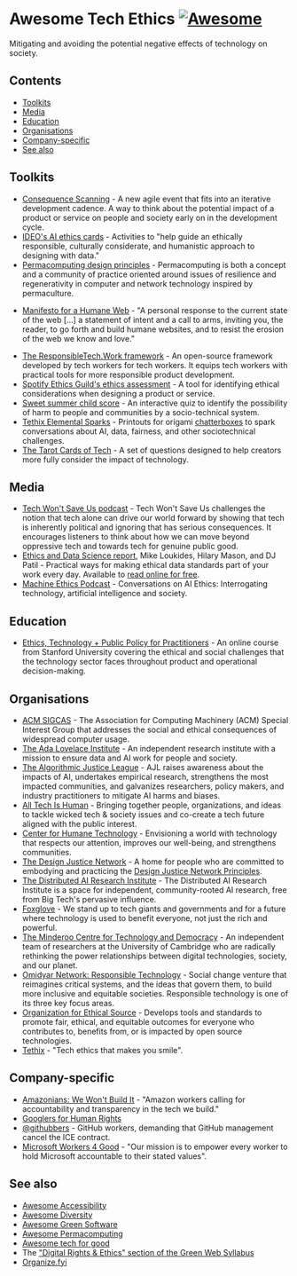 # Awesome Tech Ethics [![Awesome](https://awesome.re/badge-flat.svg)](https://awesome.re)

Mitigating and avoiding the potential negative effects of technology on society.

## Contents

- [Toolkits](#toolkits)
- [Media](#media)
- [Education](#education)
- [Organisations](#organisations)
- [Company-specific](#company-specific)
- [See also](#see-also)

## Toolkits

- [Consequence Scanning](https://www.tech-transformed.com/product-development/) - A new agile event that fits into an iterative development cadence. A way to think about the potential impact of a product or service on people and society early on in the development cycle.
- [IDEO's AI ethics cards](https://page.ideo.com/download-ai-ethics-cards) - Activities to "help guide an ethically responsible, culturally considerate, and humanistic approach to designing with data."
- [Permacomputing design principles](https://permacomputing.net/Principles/) - Permacomputing is both a concept and a community of practice oriented around issues of resilience and regenerativity in computer and network technology inspired by permaculture.
<!--lint disable no-repeat-punctuation-->
- [Manifesto for a Humane Web](https://humanewebmanifesto.com/) - "A personal response to the current state of the web \[...\] a statement of intent and a call to arms, inviting you, the reader, to go forth and build humane websites, and to resist the erosion of the web we know and love."
<!--lint enable no-repeat-punctuation-->
- [The ResponsibleTech.Work framework](https://responsibletech.work) - An open-source framework developed by tech workers for tech workers. It equips tech workers with practical tools for more responsible product development.
- [Spotify Ethics Guild's ethics assessment](https://spotify.design/article/investigating-consequences-with-our-ethics-assessment) - A tool for identifying ethical considerations when designing a product or service.
- [Sweet summer child score](https://github.com/summerscope/summerchildpy) - An interactive quiz to identify the possibility of harm to people and communities by a socio-technical system.
- [Tethix Elemental Sparks](https://tethix.co/paper-sparks/) - Printouts for origami [chatterboxes](https://en.wikipedia.org/wiki/Paper_fortune_teller) to spark conversations about AI, data, fairness, and other sociotechnical challenges.
- [The Tarot Cards of Tech](https://tarotcardsoftech.artefactgroup.com/) - A set of questions designed to help creators more fully consider the impact of technology.

## Media

- [Tech Won't Save Us podcast](https://www.techwontsave.us) - Tech Won't Save Us challenges the notion that tech alone can drive our world forward by showing that tech is inherently political and ignoring that has serious consequences. It encourages listeners to think about how we can move beyond oppressive tech and towards tech for genuine public good.
- [Ethics and Data Science report](https://www.oreilly.com/library/view/ethics-and-data/9781492043898/), Mike Loukides, Hilary Mason, and DJ Patil - Practical ways for making ethical data standards part of your work every day. Available to [read online for free](https://resources.oreilly.com/examples/0636920203964/).
- [Machine Ethics Podcast](https://www.machine-ethics.net) - Conversations on AI Ethics: Interrogating technology, artificial intelligence and society.

## Education

- [Ethics, Technology + Public Policy for Practitioners](https://online.stanford.edu/courses/soe-xetech0001-ethics-technology-public-policy-practitioners) - An online course from Stanford University covering the ethical and social challenges that the technology sector faces throughout product and operational decision-making.

## Organisations

- [ACM SIGCAS](https://www.sigcas.org) - The Association for Computing Machinery (ACM) Special Interest Group that addresses the social and ethical consequences of widespread computer usage.
- [The Ada Lovelace Institute](https://www.adalovelaceinstitute.org) - An independent research institute with a mission to ensure data and AI work for people and society.
- [The Algorithmic Justice League](https://www.ajl.org) - AJL raises awareness about the impacts of AI, undertakes empirical research, strengthens the most impacted communities, and galvanizes researchers, policy makers, and industry practitioners to mitigate AI harms and biases.
- [All Tech Is Human](https://alltechishuman.org/) - Bringing together people, organizations, and ideas to tackle wicked tech & society issues and co-create a tech future aligned with the public interest.
- [Center for Humane Technology](https://www.humanetech.com/) - Envisioning a world with technology that respects our attention, improves our well-being, and strengthens communities.
- [The Design Justice Network](https://designjustice.org/) - A home for people who are committed to embodying and practicing the [Design Justice Network Principles](https://designjustice.org/principles).
- [The Distributed AI Research Institute](https://www.dair-institute.org/) - The Distributed AI Research Institute is a space for independent, community-rooted AI research, free from Big Tech's pervasive influence.
- [Foxglove](https://www.foxglove.org.uk) - We stand up to tech giants and governments and for a future where technology is used to benefit everyone, not just the rich and powerful.
- [The Minderoo Centre for Technology and Democracy](https://www.mctd.ac.uk) - An independent team of researchers at the University of Cambridge who are radically rethinking the power relationships between digital technologies, society, and our planet.
- [Omidyar Network: Responsible Technology](http://omidyar.com/responsible-technology-2/) - Social change venture that reimagines critical systems, and the ideas that govern them, to build more inclusive and equitable societies. Responsible technology is one of its three key focus areas.
- [Organization for Ethical Source](https://ethicalsource.dev) - Develops tools and standards to promote fair, ethical, and equitable outcomes for everyone who contributes to, benefits from, or is impacted by open source technologies.
- [Tethix](https://tethix.co) - "Tech ethics that makes you smile".

## Company-specific

- [Amazonians: We Won't Build It](https://twitter.com/WeWontBuildIt) - "Amazon workers calling for accountability and transparency in the tech we build."
- [Googlers for Human Rights](https://twitter.com/EthicalGooglers)
- [@githubbers](https://twitter.com/githubbers/) - GitHub workers, demanding that GitHub management cancel the ICE contract.
- [Microsoft Workers 4 Good](https://twitter.com/MsWorkers4) - "Our mission is to empower every worker to hold Microsoft accountable to their stated values".

## See also

- [Awesome Accessibility](https://github.com/brunopulis/awesome-a11y)
- [Awesome Diversity](https://github.com/folkswhocode/awesome-diversity)
- [Awesome Green Software](https://github.com/Green-Software-Foundation/awesome-green-software)
- [Awesome Permacomputing](https://github.com/idematos/awesome-permacomputing)
- [Awesome tech for good](https://github.com/TechforgoodCAST/awesome-techforgood)
- The ["Digital Rights & Ethics" section of the Green Web Syllabus](https://www.zotero.org/groups/4399301/green-web-syllabus/collections/TFLY9RC3/items/YXMPV7WI/collection)
- [Organize.fyi](https://organize.fyi/)
